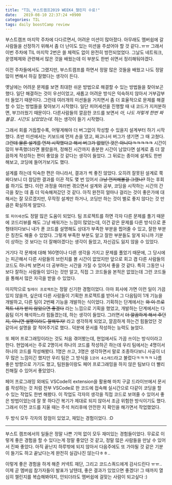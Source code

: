 ```yaml
---
title: "TIL_부스트캠프2019 WEEK4_챌린지 수료!"
date:   2019-08-10 22:37:24 +0900
categories: TIL
tags: daily boostCamp review
---
```


부스트캠프 마지막 주차에 다다르면서, 어려운 미션이 많아졌다. 아무래도 멤버쉽에 갈 사람들을 선정하기 위해서 좀 더 난이도 있는 미션을 주셨어야 할 것 같다..ㅠㅠ 그래서 이번 주차에 TIL 마지막 2번은 쓸 체력도 없이 완전히 방전되었었다. 그날도 네트워크, 운영체제와 관련해서 많은 것을 배웠는데 이 부분도 한번 쉬면서 정리해둬야겠다.  
  
이전 주차들에서도 그랬지만, 부스트캠프를 하면서 정말 많은 것들을 배웠고 나도 정말 많이 변해서 하길 잘했다는 생각이 든다.  
  
옛날에는 어려운 문제를 보면 최대한 쉬운 방법으로 해결할 수 있는 방법들을 찾아보곤 했다. 일단 해결하는 것이 우선이었고, 새롭고 어려운 방식은 익숙하지 않아서 거부감부터 들었기 때문이다. 그런데 여러개의 미션들을 거치면서 좀 더 효율적으로 문제를 해결할 수 있는 방법들을 찾아보기 시작했다. 일단 피어세션을 진행할 때 내 코드가 지저분하면, 부끄러웠기 때문이다. 다른사람들의 깔끔한 코드를 보면서 _아, 나도 저렇게 한번 짜볼걸.. 시간도 남았었는데._ 하는 생각이 들기 시작했다.  
  
그래서 회를 거듭할수록, 어떻게해야 더 버그없이 작성할 수 있을지 설계부터 하기 시작했다. 초반 미션에서는 키보드에 먼저 손을 댔고, 짜고나서 버그가 생기면 그 때 고쳤다. ~~그런데 물론 설계를 먼저 시작했다고 해서 버그가 없었던 것은 아니다ㅋㅋㅋㅋㅋ~~ 시간이 많이 부족했더라면 몰랐을까, 정해진 시간까지 충분한 시간이 남았다면 설계로 좀 더 깔끔하게 작성하는 편이 좋았을 것 같다는 생각이 들었다. 그 뒤로는 종이에 설계도 한번 해보고, 코딩에 들어가보기도 했다.  
  
설계를 하는데 익숙한 편은 아니라서, 결과가 썩 좋진 않았다. 오히려 잘못된 설계로 쭉 짜다보니 더 참담한 결과를 이끈 적도 몇 번 있어서 ~~그냥 먼저해볼걸 그랬나?~~ 하는 후회를 하기도 했다. 이런 과정을 여러번 겪으면서 설계와 공부, 코딩을 시작하는 시간의 간극을 찾는 데 좀 더 익숙해져갔던 것 같다. 아직 완전히 얼마나 걸리는 것이 좋은가에 대해서는 잘 모르겠지만, 무작정 설계만 하거나, 코딩만 하는 것이 별로 좋지 않다는 것 만큼은 확실하게 알았다.  
  
또 `피어세션`도 정말 많은 도움이 되었다. 팀 프로젝트를 하면 각자 다른 문제를 풀기 때문에 코드리뷰를 해도 그냥 배워가는 느낌이 많았는데, 이건 같은 문제를 다른 방식으로 푼 형태이다보니 내가 푼 코드를 설명해도 상대가 부족한 부분을 찝어줄 수 있고, 잘한 부분은 칭찬도 해줄 수 있었다. 그렇게 부족한 부분도 알고 잘한 부분들도 알게 되니까 기분이 상하는 것 보다는 더 잘해야겠다는 생각이 들었고, 자신감도 잃지 않을 수 있었다.  
  
거기다 각 문제에 대해 160명이나 다른 생각을 가지고 문제를 풀었기 때문에, 그 당시에는 피곤해서 다른 사람들의 브런치를 볼 시간이 없었지만 앞으로 회고 겸 다른 사람들의 코드도 하나씩 보면서 더 공부하는 시간을 가질 수 있어서 좋을 것 같다. 특히 그동안 나보다 잘하는 사람들이 있다는 것만 알고, 직접 그 코드들을 본적은 없었는데 그런 코드들을 통해서 많은 자극을 받을 수 있었다.  
  
마지막으로 `릴레이 프로젝트`는 정말 신기한 경험이었다. 아마 회사에 가면 이런 일이 가끔 있지 않을까, 싶은데 다른 사람들이 기획한 프로젝트를 받아서 그 다음팀이 1개 기능을 개발하고, 다른 팀이 2번째 기능을 개발하는 식이었다. 기획하는 단계에서는 ~~와 이 프로젝트 내가 받지 않았으면 좋겠다~~ 라는 느낌으로 기획을 했었고, 개발하는 단계에서는 다음팀 이거 해석하느라 힘들겠는데, 하는 생각이 들었다. 그러면서 ~~더 깔끔하게 해서 주던지, 아니면 설명이라도 잘해두자!~~ 라고 생각하게 되었고, 깔끔하게 하는건 힘들었던 것 같아서 설명을 잘 적어주기로 했다.. 덕분에 문서를 작성하는 능력도 늘었다.  
   
또 페어 프로그래밍이라는 것도 처음 겪어봤는데, 현업에서도 가끔 쓰이는 방식이라고 한다. 현업에서는 주로 2명이서 하나의 코드를 작성하곤 하는데 우리 팀에서는 4명이서 하나의 코드를 작성해봤다. 1명은 쓰고, 3명은 생각하면서 말로 조종하다보니 사공이 너무 많은 느낌이긴 했지만 우리 팀은 그 방식을 `1코어 4스레드`라고 불렀다ㅋㅋㅋㅋ 나름 좋은 방향으로 가기도 했고, 팀원들이랑도 페어 프로그래밍을 하지 않은 팀보다 더 빨리 친해질 수 있어서 좋았었다.  
  
페어 프로그래밍 외에도 VSCode의 extension을 활용해 마치 구글 드라이브에서 문서를 작성하는 것 처럼 전부 VSCode로 한 코드에 접속해 실시간으로 다같이 코딩을 할 수 있는 작업도 한번 해봤다. 이 작업도 각자의 생각을 직접 코드로 보여줄 수 있어서 좋은 방법이었는데 잘 못 하다간 복기가 제대로 되지 않아서 조금 위험한 방식이기도 했다. 그래서 이전 코드를 지울 때는 주석 처리후에 안전한 지 확인을 해가면서 작업했었다.  
  
두 방식 모두 각자의 장점이 있었고, 재밌는 경험이었다. :D  
  
___

부스트 캠프에서의 일들은 정말 나쁜 기억 없이 모두 재미있는 경험들이었다. 무료로 이렇게 좋은 경험을 할 수 있다는게 정말 좋았던 것 같고, 정말 많은 사람들을 만날 수 있어서 진짜 좋았다. 아직 끝난지 하루밖에 되지 않아서 다음주에도 또 가야될 것 같은 기분이 들기도 하고 끝났다는게 완전히 실감나진 않는다ㅎㅎ..  
  
이렇게 좋은 경험을 하게 해준 커넥트 재단, 그리고 코드스쿼드에게 감사드린다 ㅠㅠ.. 이제 곧 멤버쉽 참가자들이 발표가 날텐데, 좋은 결과가 있었으면 좋겠다! 그 때까지 열심히 챌린지를 복습해봐야지, 안되더라도 멤버쉽에 걸맞는 사람이 되고싶다 :)  